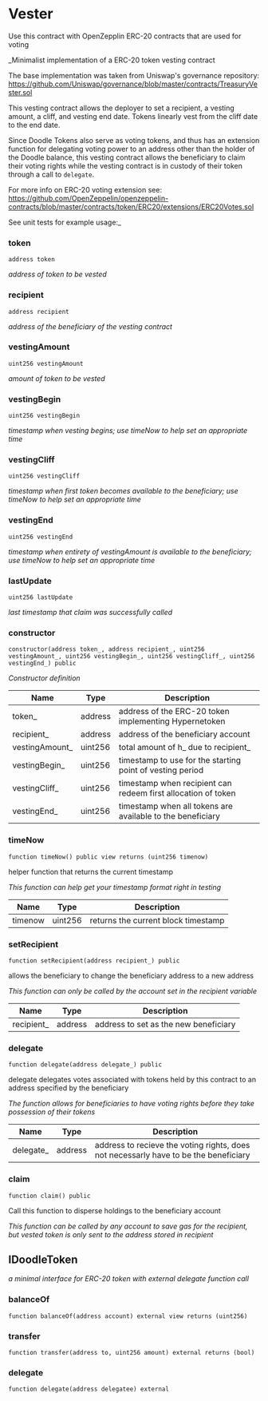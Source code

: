 # Vester

Use this contract with OpenZepplin ERC-20 contracts that are used for voting

_Minimalist implementation of a ERC-20 token vesting contract 

The base implementation was taken from Uniswap's governance repository:
https://github.com/Uniswap/governance/blob/master/contracts/TreasuryVester.sol

This vesting contract allows the deployer to set a recipient, a vesting amount,
a cliff, and vesting end date. Tokens linearly vest from the cliff date to the end 
date. 

Since Doodle Tokens also serve as voting tokens, and thus has an extension function for delegating
voting power to an address other than the holder of the Doodle balance, this vesting
contract allows the beneficiary to claim their voting rights while the vesting contract 
is in custody of their token through a call to `delegate`. 

For more info on ERC-20 voting extension see:
https://github.com/OpenZeppelin/openzeppelin-contracts/blob/master/contracts/token/ERC20/extensions/ERC20Votes.sol

See unit tests for example usage:_

### token

```solidity
address token
```

_address of token to be vested_

### recipient

```solidity
address recipient
```

_address of the beneficiary of the vesting contract_

### vestingAmount

```solidity
uint256 vestingAmount
```

_amount of token to be vested_

### vestingBegin

```solidity
uint256 vestingBegin
```

_timestamp when vesting begins; use timeNow to help set an appropriate time_

### vestingCliff

```solidity
uint256 vestingCliff
```

_timestamp when first token becomes available to the beneficiary; use timeNow to help set an appropriate time_

### vestingEnd

```solidity
uint256 vestingEnd
```

_timestamp when entirety of vestingAmount is available to the beneficiary; use timeNow to help set an appropriate time_

### lastUpdate

```solidity
uint256 lastUpdate
```

_last timestamp that claim was successfully called_

### constructor

```solidity
constructor(address token_, address recipient_, uint256 vestingAmount_, uint256 vestingBegin_, uint256 vestingCliff_, uint256 vestingEnd_) public
```

_Constructor definition_

| Name | Type | Description |
| ---- | ---- | ----------- |
| token_ | address | address of the ERC-20 token implementing Hypernetoken |
| recipient_ | address | address of the beneficiary account |
| vestingAmount_ | uint256 | total amount of h_ due to recipient_ |
| vestingBegin_ | uint256 | timestamp to use for the starting point of vesting period |
| vestingCliff_ | uint256 | timestamp when recipient can redeem first allocation of token |
| vestingEnd_ | uint256 | timestamp when all tokens are available to the beneficiary |

### timeNow

```solidity
function timeNow() public view returns (uint256 timenow)
```

helper function that returns the current timestamp

_This function can help get your timestamp format right in testing_

| Name | Type | Description |
| ---- | ---- | ----------- |
| timenow | uint256 | returns the current block timestamp |

### setRecipient

```solidity
function setRecipient(address recipient_) public
```

allows the beneficiary to change the beneficiary address to a new address

_This function can only be called by the account set in the recipient variable_

| Name | Type | Description |
| ---- | ---- | ----------- |
| recipient_ | address | address to set as the new beneficiary |

### delegate

```solidity
function delegate(address delegate_) public
```

delegate delegates votes associated with tokens held by this contract to an address specified by the beneficiary

_The function allows for beneficiaries to have voting rights before they take possession of their tokens_

| Name | Type | Description |
| ---- | ---- | ----------- |
| delegate_ | address | address to recieve the voting rights, does not necessarly have to be the beneficiary |

### claim

```solidity
function claim() public
```

Call this function to disperse holdings to the beneficiary account

_This function can be called by any account to save gas for the recipient, but vested token is only sent to the address stored in recipient_

## IDoodleToken

_a minimal interface for ERC-20 token with external delegate function call_

### balanceOf

```solidity
function balanceOf(address account) external view returns (uint256)
```

### transfer

```solidity
function transfer(address to, uint256 amount) external returns (bool)
```

### delegate

```solidity
function delegate(address delegatee) external
```

